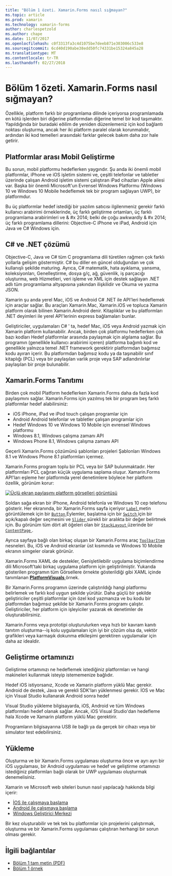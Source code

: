 ```yaml
---
title: "Bölüm 1 özeti. Xamarin.Forms nasıl sığmayan?"
ms.topic: article
ms.prod: xamarin
ms.technology: xamarin-forms
author: charlespetzold
ms.author: chape
ms.date: 11/07/2017
ms.openlocfilehash: c0f3313fa3c4d1075be7deeb871e303006c533e8
ms.sourcegitcommit: 6cd40d190abe38edd50fc74331be15324a845a28
ms.translationtype: MT
ms.contentlocale: tr-TR
ms.lasthandoff: 02/27/2018
---
```

# <a name="summary-of-chapter-1-how-does-xamarinforms-fit-in"></a>Bölüm 1 özeti. Xamarin.Forms nasıl sığmayan?

Özellikle, platform farklı bir programlama dilinde içeriyorsa programlamada en kötü işlerden biri diğerine platformdan diğerine temel bir kod taşımaktır. Yapıldığında bir buradaki eðilim de yeniden düzenlemeniz için kod bağlantı noktası oluşturma, ancak her iki platform paralel olarak korunmalıdır, ardından iki kod temelleri arasındaki farklar gelecek bakım daha zor hale getirir.

## <a name="cross-platform-mobile-development"></a>Platformlar arası Mobil Geliştirme

Bu sorun, mobil platformu hedeflerken yaygındır. Şu anda iki önemli mobil platformlar, iPhone ve iOS işletim sistemi ve, çeşitli telefonlar ve tabletler üzerinde çalışan Android işletim sistemi çalıştıran iPad cihazları Apple ailesi var. Başka bir önemli Microsoft'un Evrensel Windows Platformu (Windows 10 ve Windows 10 Mobile hedeflemek tek bir program sağlayan UWP), bir platformdur.

Bu üç platformlar hedef istediği bir yazılım satıcısı ilgilenmeniz gerekir farklı kullanıcı arabirimi örneklerinde, üç farklı geliştirme ortamları, üç farklı programlama arabirimleri ve & #x 2014; belki de çoğu awkwardly & #x 2014; üç farklı programlama dillerini: Objective-C iPhone ve iPad, Android için Java ve C# Windows için.

## <a name="the-c-and-net-solution"></a>C# ve .NET çözümü

Objective-C, Java ve C# tüm C programlama dili türetilen rağmen çok farklı yollarla gelişim göstermiştir. C# bu diller en güncel olduğundan ve çok kullanışlı şekilde maturing. Ayrıca, C# matematik, hata ayıklama, yansıma, koleksiyonları, Genelleştirme, dosya g/ç, ağ, güvenlik, iş parçacığı oluşturma, web Hizmetleri, veri işleme ve XML için destek sağlayan .NET adlı tüm programlama altyapısına yakından ilişkilidir ve Okuma ve yazma JSON.

Xamarin şu anda yerel Mac, iOS ve Android C# .NET ile API'leri hedeflemek için araçlar sağlar. Bu araçları Xamarin.Mac, Xamarin.iOS ve topluca Xamarin platform olarak bilinen Xamarin.Android denir. Kitaplıklar ve bu platformları .NET deyimleri ile yerel API'lerinin express bağlamaları bunlar.

Geliştiriciler, uygulamaları C# ' ta, hedef Mac, iOS veya Android yazmak için Xamarin platform kullanabilir. Ancak, birden çok platformu hedeflerken çok bazı kodları Hedef platformlar arasında paylaşmak için algılama sağlar. Bu programın (genellikle kullanıcı arabirimi içeren) platforma bağımlı kod ve genellikle yalnızca temel .NET framework gerektirir platformdan bağımsız kodu ayıran içerir. Bu platformdan bağımsız kodu ya da taşınabilir sınıf kitaplığı (PCL) veya bir paylaşılan varlık proje veya SAP adlandırılırlar paylaşılan bir proje bulunabilir.

## <a name="introducing-xamarinforms"></a>Xamarin.Forms Tanıtımı

Birden çok mobil Platform hedeflerken Xamarin.Forms daha da fazla kod paylaşımını sağlar. Xamarin.Forms için yazılmış tek bir program beş farklı platformlar hedef alabilirsiniz:

- iOS iPhone, iPad ve iPod touch çalışan programlar için
- Android Android telefonlar ve tabletler çalışan programlar için
- Hedef Windows 10 ve Windows 10 Mobile için evrensel Windows platformu
- Windows 8.1, Windows çalışma zamanı API
- Windows Phone 8.1, Windows çalışma zamanı API

Geçerli Xamarin.Forms çözümünü şablonları projeleri Şablonları Windows 8.1 ve Windows Phone 8.1 platformları içermez.

Xamarin.Forms program toplu bir PCL veya bir SAP bulunmaktadır. Her platformları PCL çağıran küçük uygulama saplama oluşur. Xamarin.Forms API'ları eşleme her platformda yerel denetimlere böylece her platform özellik, görünüm korur:

[![Üçlü ekran paylaşımı platform görselleri görüntüsü](images/ch01fg03-small.png "Xamarin.Forms denetimleri her platformda")](images/ch01fg03-large.png "her platformda Xamarin.Forms denetimleri")

Soldan sağa ekran bir iPhone, Android telefonla ve Windows 10 cep telefonu gösterir. Her ekranında, bir Xamarin.Forms sayfa içeriyor [ `Label` ](https://developer.xamarin.com/api/type/Xamarin.Forms.Label/) metin görüntülemek için bir [ `Button` ](https://developer.xamarin.com/api/type/Xamarin.Forms.Button/) Eylemler, başlatma için bir [ `Switch` ](https://developer.xamarin.com/api/type/Xamarin.Forms.Switch/) için bir açık/kapalı değer seçmesini ve [ `Slider` ](https://developer.xamarin.com/api/type/Xamarin.Forms.Slider/) sürekli bir aralıkta bir değer belirtmek için. Bu görünüm tüm dört alt öğeleri olan bir [ `StackLayout` ](https://developer.xamarin.com/api/type/Xamarin.Forms.StackLayout/) üzerinde bir [ `ContentPage` ](https://developer.xamarin.com/api/type/Xamarin.Forms.ContentPage/).

Ayrıca sayfaya bağlı olan birkaç oluşan bir Xamarin.Forms araç [ `ToolbarItem` ](https://developer.xamarin.com/api/type/Xamarin.Forms.ToolbarItem/) nesneleri. Bu, iOS ve Android ekranlar üst kısmında ve Windows 10 Mobile ekranın simgeler olarak görünür.

Xamarin.Forms XAML de destekler, Genişletilebilir uygulama biçimlendirme dili Microsoft'taki birkaç uygulama platform için geliştirilmiştir. Yukarıda gösterilen programın tüm Görsellere örnekte gösterildiği gibi XAML içinde tanımlanan [ **PlatformVisuals** ](https://github.com/xamarin/xamarin-forms-book-samples/tree/master/Chapter01/PlatformVisuals) örnek.

Bir Xamarin.Forms programın üzerinde çalıştırıldığı hangi platformu belirlemek ve farklı kod uygun şekilde yürütür. Daha güçlü bir şekilde geliştiriciler çeşitli platformlar için özel kod yazmanıza ve bu kodu bir platformdan bağımsız şekilde bir Xamarin.Forms programı çalıştır. Geliştiriciler, her platform için işleyiciler yazarak ek denetimler de oluşturabilirsiniz.

Xamarin.Forms veya prototipi oluşturulurken veya hızlı bir kavram kanıtı tanıtım oluşturma--iş kolu uygulamaları için iyi bir çözüm olsa da, vektör grafikleri veya karmaşık dokunma etkileşimi gerektiren uygulamalar için daha az idealdir.

## <a name="your-development-environment"></a>Geliştirme ortamınızı

Geliştirme ortamınızı ne hedeflemek istediğiniz platformları ve hangi makineleri kullanmak isteyip istememenize bağlıdır.

Hedef iOS istiyorsanız, Xcode ve Xamarin platform yüklü Mac gerekir. Android de destek, Java ve gerekli SDK'ları yüklenmesi gerekir. İOS ve Mac için Visual Studio kullanarak Android sonra hedef

Visual Studio yükleme bilgisayarda, iOS, Android ve tüm Windows platformları hedef olanak sağlar. Ancak, iOS Visual Studio'dan hedefleme hala Xcode ve Xamarin platform yüklü Mac gerektirir.

Programların bilgisayarına USB ile bağlı ya da gerçek bir cihazı veya bir simulator test edebilirsiniz.

## <a name="installation"></a>Yükleme

Oluşturma ve bir Xamarin.Forms uygulaması oluşturma önce ve ayrı ayrı bir iOS uygulaması, bir Android uygulaması ve hedef ve geliştirme ortamınızı istediğiniz platformları bağlı olarak bir UWP uygulaması oluşturmak denemelisiniz.

Xamarin ve Microsoft web siteleri bunun nasıl yapılacağı hakkında bilgi içerir:

- [İOS ile çalışmaya başlama](~/ios/get-started/index.md)
- [Android ile çalışmaya başlama](~/android/get-started/index.md)
- [Windows Geliştirici Merkezi](http://dev.windows.com)

Bir kez oluşturabilir ve tek tek bu platformlar için projelerini çalıştırmak, oluşturma ve bir Xamarin.Forms uygulaması çalıştıran herhangi bir sorun olması gerekir.



## <a name="related-links"></a>İlgili bağlantılar

- [Bölüm 1 tam metin (PDF)](https://download.xamarin.com/developer/xamarin-forms-book/XamarinFormsBook-Ch01-Apr2016.pdf)
- [Bölüm 1 örnek](https://github.com/xamarin/xamarin-forms-book-samples/tree/master/Chapter01)
